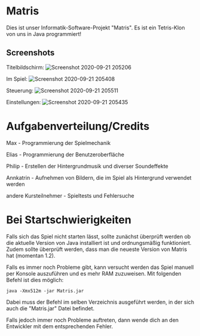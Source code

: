 # Matris

Dies ist unser Informatik-Software-Projekt "Matris". Es ist ein Tetris-Klon von uns in Java programmiert!

## Screenshots

Titelbildschirm:
![Screenshot 2020-09-21 205206](https://user-images.githubusercontent.com/63919891/93810079-6deb3080-fc4e-11ea-9618-a7ce2ac475c0.png)

Im Spiel:
![Screenshot 2020-09-21 205408](https://user-images.githubusercontent.com/63919891/93810074-6c216d00-fc4e-11ea-9c06-ac4eef7ecd83.png)

Steuerung:
![Screenshot 2020-09-21 205511](https://user-images.githubusercontent.com/63919891/93810040-63309b80-fc4e-11ea-87fb-d5a1ef3bcb10.png)

Einstellungen:
![Screenshot 2020-09-21 205435](https://user-images.githubusercontent.com/63919891/93810067-69bf1300-fc4e-11ea-9d01-ca2287f097c9.png)


# Aufgabenverteilung/Credits

Max - Programmierung der Spielmechanik

Elias - Programmierung der Benutzeroberfläche

Philip - Erstellen der Hintergrundmusik und diverser Soundeffekte

Annkatrin - Aufnehmen von Bildern, die im Spiel als Hintergrund verwendet werden

andere Kursteilnehmer - Spieltests und Fehlersuche


# Bei Startschwierigkeiten

Falls sich das Spiel nicht starten lässt, sollte zunächst überprüft werden ob die aktuelle Version von Java installiert ist und ordnungsmäßig funktioniert.
Zudem sollte überprüft werden, dass man die neueste Version von Matris hat (momentan 1.2).

Falls es immer noch Probleme gibt, kann versucht werden das Spiel manuell per Konsole auszuführen und es mehr RAM zuzuweisen. Mit folgenden Befehl ist dies möglich:

```
java -Xmx512m -jar Matris.jar
```

Dabei muss der Befehl im selben Verzeichnis ausgeführt werden, in der sich auch die "Matris.jar" Datei befindet.

Falls jedoch immer noch Probleme auftreten, dann wende dich an den Entwickler mit dem entsprechenden Fehler.
